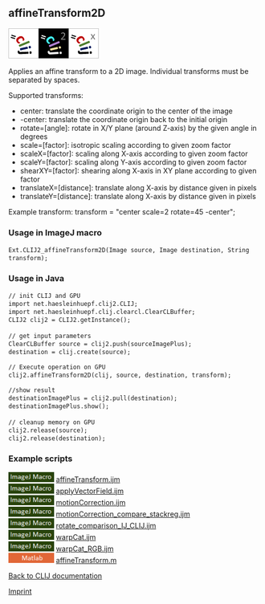 ## affineTransform2D
<img src="images/mini_clij1_logo.png"/><img src="images/mini_clij2_logo.png"/><img src="images/mini_clijx_logo.png"/>

Applies an affine transform to a 2D image. Individual transforms must be separated by spaces.

Supported transforms:
* center: translate the coordinate origin to the center of the image
* -center: translate the coordinate origin back to the initial origin
* rotate=[angle]: rotate in X/Y plane (around Z-axis) by the given angle in degrees
* scale=[factor]: isotropic scaling according to given zoom factor
* scaleX=[factor]: scaling along X-axis according to given zoom factor
* scaleY=[factor]: scaling along Y-axis according to given zoom factor
* shearXY=[factor]: shearing along X-axis in XY plane according to given factor
* translateX=[distance]: translate along X-axis by distance given in pixels
* translateY=[distance]: translate along X-axis by distance given in pixels

Example transform:
transform = "center scale=2 rotate=45 -center";

### Usage in ImageJ macro
```
Ext.CLIJ2_affineTransform2D(Image source, Image destination, String transform);
```


### Usage in Java
```
// init CLIJ and GPU
import net.haesleinhuepf.clij2.CLIJ;
import net.haesleinhuepf.clij.clearcl.ClearCLBuffer;
CLIJ2 clij2 = CLIJ2.getInstance();

// get input parameters
ClearCLBuffer source = clij2.push(sourceImagePlus);
destination = clij.create(source);
```

```
// Execute operation on GPU
clij2.affineTransform2D(clij, source, destination, transform);
```

```
//show result
destinationImagePlus = clij2.pull(destination);
destinationImagePlus.show();

// cleanup memory on GPU
clij2.release(source);
clij2.release(destination);
```




### Example scripts
<a href="https://github.com/clij/clij2-docs/blob/master/src/main/macro/"><img src="images/language_macro.png" height="20"/></a> [affineTransform.ijm](https://github.com/clij/clij2-docs/blob/master/src/main/macro/affineTransform.ijm)  
<a href="https://github.com/clij/clij2-docs/blob/master/src/main/macro/"><img src="images/language_macro.png" height="20"/></a> [applyVectorField.ijm](https://github.com/clij/clij2-docs/blob/master/src/main/macro/applyVectorField.ijm)  
<a href="https://github.com/clij/clij2-docs/blob/master/src/main/macro/"><img src="images/language_macro.png" height="20"/></a> [motionCorrection.ijm](https://github.com/clij/clij2-docs/blob/master/src/main/macro/motionCorrection.ijm)  
<a href="https://github.com/clij/clij2-docs/blob/master/src/main/macro/"><img src="images/language_macro.png" height="20"/></a> [motionCorrection_compare_stackreg.ijm](https://github.com/clij/clij2-docs/blob/master/src/main/macro/motionCorrection_compare_stackreg.ijm)  
<a href="https://github.com/clij/clij2-docs/blob/master/src/main/macro/"><img src="images/language_macro.png" height="20"/></a> [rotate_comparison_IJ_CLIJ.ijm](https://github.com/clij/clij2-docs/blob/master/src/main/macro/rotate_comparison_IJ_CLIJ.ijm)  
<a href="https://github.com/clij/clij2-docs/blob/master/src/main/macro/"><img src="images/language_macro.png" height="20"/></a> [warpCat.ijm](https://github.com/clij/clij2-docs/blob/master/src/main/macro/warpCat.ijm)  
<a href="https://github.com/clij/clij2-docs/blob/master/src/main/macro/"><img src="images/language_macro.png" height="20"/></a> [warpCat_RGB.ijm](https://github.com/clij/clij2-docs/blob/master/src/main/macro/warpCat_RGB.ijm)  
<a href="https://github.com/clij/clatlab/blob/master/src/main/matlab/"><img src="images/language_matlab.png" height="20"/></a> [affineTransform.m](https://github.com/clij/clatlab/blob/master/src/main/matlab/affineTransform.m)  


[Back to CLIJ documentation](https://clij.github.io/)

[Imprint](https://clij.github.io/imprint)
